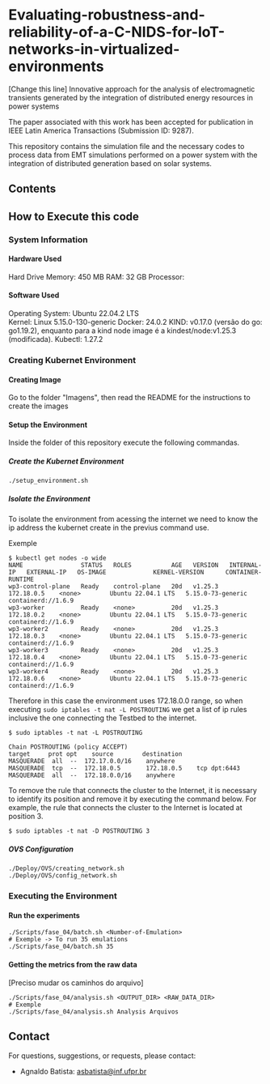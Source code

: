 # Evaluating-robustness-and-reliability-of-a-C-NIDS-for-IoT-networks-in-virtualized-environments
[Change this line] Innovative approach for the analysis of electromagnetic transients generated by the integration of distributed energy resources in power systems

The paper associated with this work has been accepted for publication in IEEE Latin America Transactions (Submission ID: 9287).

This repository contains the simulation file and the necessary codes to process data from EMT simulations performed on a power system with the integration of distributed generation based on solar systems.

## Contents


## How to Execute this code

### System Information

#### Hardware Used

Hard Drive Memory: 450 MB
RAM: 32 GB
Processor: 


#### Software Used

Operating System: Ubuntu 22.04.2 LTS               
Kernel: Linux 5.15.0-130-generic
Docker: 24.0.2
KIND: v0.17.0 (versão do go: go1.19.2), enquanto para a kind node image é a kindest/node:v1.25.3 (modificada).
Kubectl: 1.27.2

### Creating Kubernet Environment

#### Creating Image

Go to the folder "Imagens", then read the README for the instructions to create the images

#### Setup the Environment

Inside the folder of this repository execute the following commandas.

##### Create the Kubernet Environment
```
./setup_environment.sh
```

##### Isolate the Environment

To isolate the environment from acessing the internet we need to know the ip address the kubernet create in the previus command use.


Exemple


```
$ kubectl get nodes -o wide
NAME                STATUS   ROLES           AGE   VERSION   INTERNAL-IP   EXTERNAL-IP   OS-IMAGE             KERNEL-VERSION      CONTAINER-RUNTIME
wp3-control-plane   Ready    control-plane   20d   v1.25.3   172.18.0.5    <none>        Ubuntu 22.04.1 LTS   5.15.0-73-generic   containerd://1.6.9
wp3-worker          Ready    <none>          20d   v1.25.3   172.18.0.2    <none>        Ubuntu 22.04.1 LTS   5.15.0-73-generic   containerd://1.6.9
wp3-worker2         Ready    <none>          20d   v1.25.3   172.18.0.3    <none>        Ubuntu 22.04.1 LTS   5.15.0-73-generic   containerd://1.6.9
wp3-worker3         Ready    <none>          20d   v1.25.3   172.18.0.4    <none>        Ubuntu 22.04.1 LTS   5.15.0-73-generic   containerd://1.6.9
wp3-worker4         Ready    <none>          20d   v1.25.3   172.18.0.6    <none>        Ubuntu 22.04.1 LTS   5.15.0-73-generic   containerd://1.6.9
```
Therefore in this case the environment uses 172.18.0.0 range, so when executing `sudo iptables -t nat -L POSTROUTING` we get a list of ip rules inclusive the one connecting the Testbed to the internet.

```
$ sudo iptables -t nat -L POSTROUTING

Chain POSTROUTING (policy ACCEPT)
target     prot opt    source        destination         
MASQUERADE  all  --  172.17.0.0/16    anywhere            
MASQUERADE  tcp  --  172.18.0.5       172.18.0.5    tcp dpt:6443
MASQUERADE  all  --  172.18.0.0/16    anywhere 
```

To remove the rule that connects the cluster to the Internet, it is necessary to identify its position and remove it by executing the command below. For example, the rule that connects the cluster to the Internet is located at position 3.

```
$ sudo iptables -t nat -D POSTROUTING 3
```

##### OVS Configuration
```
./Deploy/OVS/creating_network.sh
./Deploy/OVS/config_network.sh
```

### Executing the Environment


#### Run the experiments
```
./Scripts/fase_04/batch.sh <Number-of-Emulation>
# Exemple -> To run 35 emulations
./Scripts/fase_04/batch.sh 35
```

#### Getting the metrics from the raw data
[Preciso mudar os caminhos do arquivo]
```
./Scripts/fase_04/analysis.sh <OUTPUT_DIR> <RAW_DATA_DIR>
# Exemple
./Scripts/fase_04/analysis.sh Analysis Arquivos
```

## Contact

For questions, suggestions, or requests, please contact:

- Agnaldo Batista: [asbatista@inf.ufpr.br](mailto:asbatista@inf.ufpr.br)
